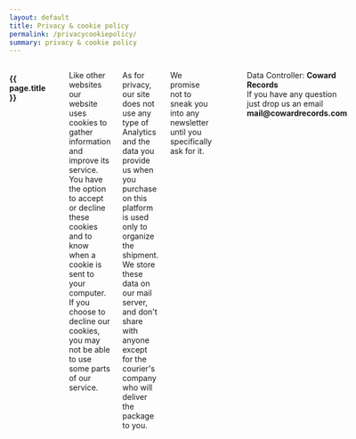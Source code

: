 ```yaml
---
layout: default
title: Privacy & cookie policy
permalink: /privacycookiepolicy/
summary: privacy & cookie policy
---
```


<div class="large-6 medium-12 small-12 large-centered columns page"> 

<h4 class="text-center">{{ page.title }}</h4><br>

<p>Like other websites our website uses cookies to gather information and improve its service. You have the option to accept or decline these cookies and to know when a cookie is sent to your computer. If you choose to decline our cookies, you may not be able to use some parts of our service.<br>

As for privacy, our site does not use any type of Analytics and the data you provide us when you purchase on this platform is used only to organize the shipment. We store these data on our mail server, and don't share with anyone except for the courier's company who will deliver the package to you.<br>

We promise not to sneak you into any newsletter until you specifically ask for it.</p>

<hr>

<p>Data Controller: <strong>Coward Records</strong><br>
If you have any question just drop us an email <br>
<strong>mail@cowardrecords.com</strong></p>
</div>
